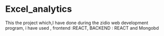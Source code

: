 # Excel_analytics
This the project which,I have done during the zidio web development program, i have used , frontend :REACT, BACKEND : REACT and Mongobd
